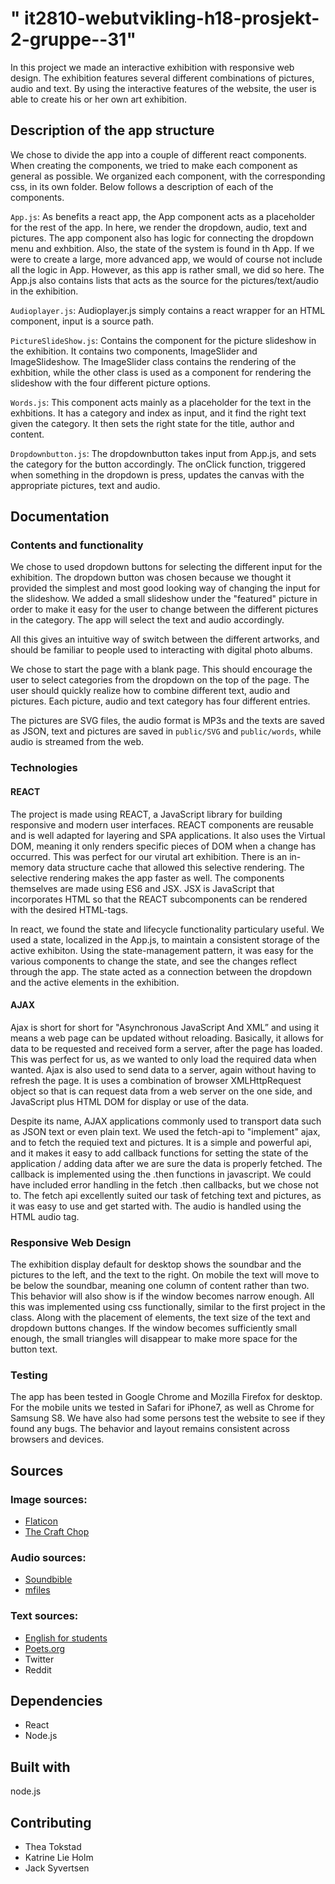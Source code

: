 # " it2810-webutvikling-h18-prosjekt-2-gruppe--31" 
In this project we made an interactive exhibition with responsive web design. The exhibition features several different combinations of pictures, audio and text. By using the interactive features of the website, the user is able to create his or her own art exhibition.

## Description of the app structure
We chose to divide the app into a couple of different react components. When creating the components, we tried to make each component as general as possible. We organized each component, with the corresponding css, in its own folder. Below follows a description of each of the components.

`App.js`:
As benefits a react app, the App component acts as a placeholder for the rest of the app. In here, we render the dropdown, audio, text and pictures. The app component also has logic for connecting the dropdown menu and exhbition. Also, the state of the system is found in th App. If we were to create a large, more advanced app, we would of course not include all the logic in App. However, as this app is rather small, we did so here. The App.js also contains lists that acts as the source for the pictures/text/audio in the exhibition.

`Audioplayer.js`:
Audioplayer.js simply contains a react wrapper for an HTML component, input is a source path.

`PictureSlideShow.js`:
Contains the component for the picture slideshow in the exhibition. It contains two components, ImageSlider and ImageSlideshow. The ImageSlider class contains the rendering of the exhbition, while the other class is used as a component for rendering the slideshow with the four different picture options.

`Words.js`:
This component acts mainly as a placeholder for the text in the exhbitions. It has a category and index as input, and it find the right text given the category. It then sets the right state for the title, author and content.

`Dropdownbutton.js`: 
The dropdownbutton takes input from App.js, and sets the category for the button accordingly. The onClick function, triggered when something in the dropdown is press, updates the canvas with the appropriate pictures, text and audio.

## Documentation

### Contents and functionality
We chose to used dropdown buttons for selecting the different input for the exhibition. The dropdown button was chosen because we thought it provided the simplest and most good looking way of changing the input for the slideshow. We added a small slideshow under the "featured" picture in order to make it easy for the user to change between the different pictures in the category. The app will select the text and audio accordingly.

All this gives an intuitive way of switch between the different artworks, and should be familiar to people used to interacting with digital photo albums.

We chose to start the page with a blank page. This should encourage the user to select categories from the dropdown on the top of the page. The user should quickly realize how to combine different text, audio and pictures. Each picture, audio and text category has four different entries.

The pictures are SVG files, the audio format is MP3s and the texts are saved as JSON, text and pictures are saved in `public/SVG` and `public/words`, while audio is streamed from the web.


### Technologies

#### REACT
The project is made using REACT, a JavaScript library for building responsive and modern user interfaces. REACT components are reusable and is well adapted for layering and SPA applications. It also uses the Virtual DOM, meaning it only renders specific pieces of DOM when a change has occurred. This was perfect for our virutal art exhibition. There is an in-memory data structure cache that allowed this selective rendering. The selective rendering makes the app faster as well. The components themselves are made using ES6 and JSX. JSX is JavaScript that incorporates HTML so that the REACT subcomponents can be rendered with the desired HTML-tags.

In react, we found the state and lifecycle functionality particulary useful. We used a state, localized in the App.js, to maintain a consistent storage of the active exhibiton. Using the state-management pattern, it was easy for the various components to change the state, and see the changes reflect through the app. The state acted as a connection between the dropdown and the active elements in the exhibition.

#### AJAX
Ajax is short for short for "Asynchronous JavaScript And XML” and using it means a web page can be updated without reloading. Basically, it allows for data to be requested and received form a server, after the page has loaded. This was perfect for us, as we wanted to only load the required data when wanted. Ajax is also used to send data to a server, again without having to refresh the page. It is uses a combination of browser XMLHttpRequest object so that is can request data from a web server on the one side, and JavaScript plus HTML DOM for display or use of the data. 

Despite its name, AJAX applications commonly used to transport data such as JSON text or even plain text. We used the fetch-api to "implement" ajax, and to fetch the requied text and pictures. It is a simple and powerful api, and it makes it easy to add callback functions for setting the state of the application / adding data after we are sure the data is properly fetched. The callback is implemented using the .then functions in javascript. We could have included error handling in the fetch .then callbacks, but we chose not to. The fetch api excellently suited our task of fetching text and pictures, as it was easy to use and get started with. The audio is handled using the HTML audio tag.


### Responsive Web Design
The exhibition display default for desktop shows the soundbar and the pictures to the left, and the text to the right. On mobile the text will move to be below the soundbar, meaning one column of content rather than two. This behavior will also show is if the window becomes narrow enough. All this was implemented using css functionally, similar to the first project in the class.
Along with the placement of elements, the text size of the text and dropdown buttons changes. If the window becomes sufficiently small enough, the small triangles will disappear to make more space for the button text. 



### Testing

The app has been tested in Google Chrome and Mozilla Firefox for desktop.  For the mobile units we tested in Safari for iPhone7, as well as Chrome for Samsung S8. We have also had some persons test the website to see if they found any bugs. The behavior and layout remains consistent across browsers and devices. 

## Sources 
### Image sources:
* [Flaticon](https://www.flaticon.com/)
* [The Craft Chop](http://thecraftchop.com/)


### Audio sources:
* [Soundbible](https://soundbible.com/)
* [mfiles](https://www.mfiles.co.uk/)

### Text sources:
* [English for students](http://www.english-for-students.com/Short-Moral-Stories-for-Kids.html)
* [Poets.org](https://www.poets.org/poetsorg/poems?field_poem_themes_tid=1456)
* Twitter
* Reddit

## Dependencies
* React
* Node.js

## Built with
node.js

## Contributing
* Thea Tokstad
* Katrine Lie Holm
* Jack Syvertsen
